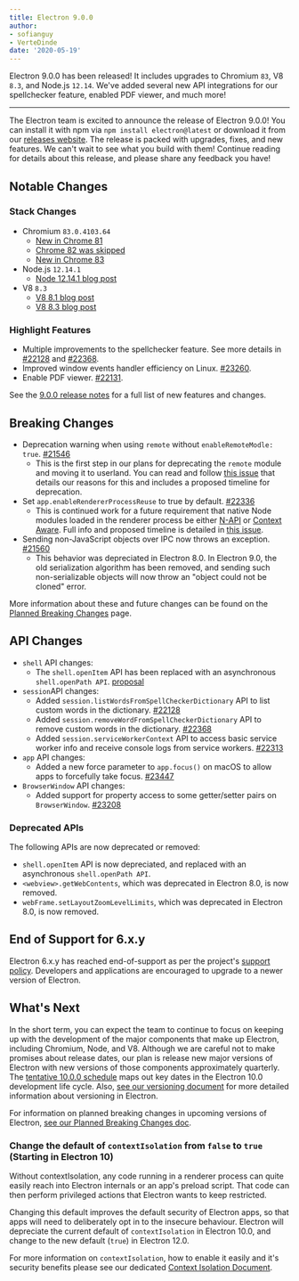 ```yaml
---
title: Electron 9.0.0
author:
- sofianguy
- VerteDinde
date: '2020-05-19'
---
```


Electron 9.0.0 has been released! It includes upgrades to Chromium `83`, V8 `8.3`, and Node.js `12.14`. We've added several new API integrations for our spellchecker feature, enabled PDF viewer, and much more!

---

The Electron team is excited to announce the release of Electron 9.0.0! You can install it with npm via `npm install electron@latest` or download it from our [releases website](https://electronjs.org/releases/stable). The release is packed with upgrades, fixes, and new features. We can't wait to see what you build with them! Continue reading for details about this release, and please share any feedback you have!

## Notable Changes

### Stack Changes

* Chromium `83.0.4103.64`
    * [New in Chrome 81](https://developers.google.com/web/updates/2020/04/nic81)
    * [Chrome 82 was skipped](https://chromereleases.googleblog.com/2020/03/chrome-and-chrome-os-release-updates.html)
    * [New in Chrome 83](https://developers.google.com/web/updates/2020/05/nic83)
* Node.js `12.14.1`
    * [Node 12.14.1 blog post](https://nodejs.org/en/blog/release/v12.14.1/)
* V8 `8.3`
    * [V8 8.1 blog post](https://v8.dev/blog/v8-release-81)
    * [V8 8.3 blog post](https://v8.dev/blog/v8-release-83)

### Highlight Features

* Multiple improvements to the spellchecker feature. See more details in [#22128](https://github.com/electron/electron/pull/22128) and [#22368](https://github.com/electron/electron/pull/22368).
* Improved window events handler efficiency on Linux. [#23260](https://github.com/electron/electron/pull/23260).
* Enable PDF viewer. [#22131](https://github.com/electron/electron/pull/22131).

See the [9.0.0 release notes](https://github.com/electron/electron/releases/tag/v9.0.0) for a full list of new features and changes.

## Breaking Changes

* Deprecation warning when using `remote` without `enableRemoteModle: true`. [#21546](https://github.com/electron/electron/pull/21546)
    * This is the first step in our plans for deprecating the `remote` module and moving it to userland. You can read and follow [this issue](https://github.com/electron/electron/issues/21408) that details our reasons for this and includes a proposed timeline for deprecation.
* Set `app.enableRendererProcessReuse` to true by default. [#22336](https://github.com/electron/electron/pull/22336) 
    * This is continued work for a future requirement that native Node modules loaded in the renderer process be either [N-API](https://nodejs.org/api/n-api.html) or [Context Aware](https://nodejs.org/api/addons.html#addons_context_aware_addons). Full info and proposed timeline is detailed in [this issue](https://github.com/electron/electron/issues/18397).
* Sending non-JavaScript objects over IPC now throws an exception. [#21560](https://github.com/electron/electron/pull/21560)
    * This behavior was depreciated in Electron 8.0. In Electron 9.0, the old serialization algorithm has been removed, and sending such non-serializable objects will now throw an "object could not be cloned" error.

More information about these and future changes can be found on the [Planned Breaking Changes](https://github.com/electron/electron/blob/master/docs/breaking-changes.md) page.

## API Changes

* `shell` API changes:
   * The `shell.openItem` API has been replaced with an asynchronous `shell.openPath API`. [proposal](https://github.com/electron/governance/blob/master/wg-api/spec-documents/shell-openitem.md)
* `session`API changes:
   * Added `session.listWordsFromSpellCheckerDictionary` API to list custom words in the dictionary. [#22128](https://github.com/electron/electron/pull/22128)
   * Added `session.removeWordFromSpellCheckerDictionary` API to remove custom words in the dictionary. [#22368](https://github.com/electron/electron/pull/22368)
   * Added `session.serviceWorkerContext` API to access basic service worker info and receive console logs from service workers. [#22313](https://github.com/electron/electron/pull/22313)
* `app` API changes:
   * Added a new force parameter to `app.focus()` on macOS to allow apps to forcefully take focus. [#23447](https://github.com/electron/electron/pull/23447)
* `BrowserWindow` API changes:
   * Added support for property access to some getter/setter pairs on `BrowserWindow`. [#23208](https://github.com/electron/electron/pull/23208)

### Deprecated APIs

The following APIs are now deprecated or removed:

* `shell.openItem` API is now depreciated, and replaced with an asynchronous `shell.openPath API`.
* `<webview>.getWebContents`, which was deprecated in Electron 8.0, is now removed.
* `webFrame.setLayoutZoomLevelLimits`, which was deprecated in Electron 8.0, is now removed.

## End of Support for 6.x.y

Electron 6.x.y has reached end-of-support as per the project's
[support policy](https://electronjs.org/docs/tutorial/support#supported-versions).
Developers and applications are encouraged to upgrade to a newer version of Electron.

## What's Next

In the short term, you can expect the team to continue to focus on keeping up with the development of the major components that make up Electron, including Chromium, Node, and V8. Although we are careful not to make promises about release dates, our plan is release new major versions of Electron with new versions of those components approximately quarterly. The [tentative 10.0.0 schedule](https://electronjs.org/docs/tutorial/electron-timelines) maps out key dates in the Electron 10.0 development life cycle. Also, [see our versioning document](https://electronjs.org/docs/tutorial/electron-versioning) for more detailed information about versioning in Electron.

For information on planned breaking changes in upcoming versions of Electron, [see our Planned Breaking Changes doc](https://github.com/electron/electron/blob/master/docs/breaking-changes.md).

### Change the default of `contextIsolation` from `false` to `true` (Starting in Electron 10)

Without contextIsolation, any code running in a renderer process can quite easily reach into Electron internals or an app's preload script. That code can then perform privileged actions that Electron wants to keep restricted.

Changing this default improves the default security of Electron apps, so that apps will need to deliberately opt in to the insecure behaviour. Electron will depreciate the current default of `contextIsolation` in Electron 10.0, and change to the new default (`true`) in Electron 12.0.

For more information on `contextIsolation`, how to enable it easily and it's security benefits please see our dedicated [Context Isolation Document](https://github.com/electron/electron/blob/master/docs/tutorial/context-isolation.md).
